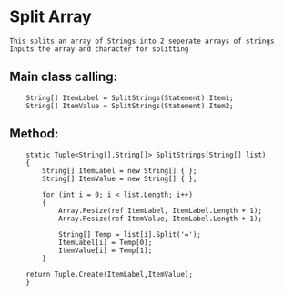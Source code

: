 # Split Array

    This splits an array of Strings into 2 seperate arrays of strings
    Inputs the array and character for splitting
    
    
## Main class calling:

        String[] ItemLabel = SplitStrings(Statement).Item1;
        String[] ItemValue = SplitStrings(Statement).Item2;
    
## Method:

        static Tuple<String[],String[]> SplitStrings(String[] list)
        {
            String[] ItemLabel = new String[] { };
            String[] ItemValue = new String[] { };

            for (int i = 0; i < list.Length; i++)
            {
                Array.Resize(ref ItemLabel, ItemLabel.Length + 1);
                Array.Resize(ref ItemValue, ItemLabel.Length + 1);

                String[] Temp = list[i].Split('=');
                ItemLabel[i] = Temp[0];
                ItemValue[i] = Temp[1];
            }

        return Tuple.Create(ItemLabel,ItemValue);
        }